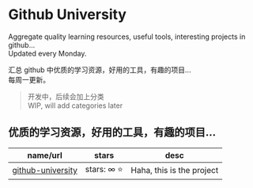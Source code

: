 # Github University

Aggregate quality learning resources, useful tools, interesting projects in github...  
Updated every Monday.

汇总 github 中优质的学习资源，好用的工具，有趣的项目...  
每周一更新。

> 开发中，后续会加上分类  
> WIP, will add categories later

## 优质的学习资源，好用的工具，有趣的项目...

| name/url                                                               | stars        | desc                      |
| ---------------------------------------------------------------------- | ------------ | ------------------------- |
| [github-university](https://github.com/wangrongding/github-university) | stars: ∞ ⭐️ | Haha, this is the project |
